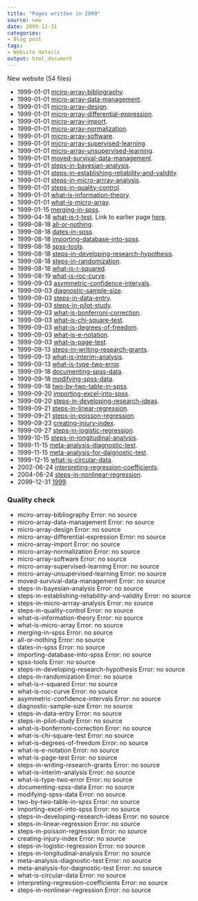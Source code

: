 ```yaml
---
title: "Pages written in 2099"
source: new
date: 2099-12-31
categories:
- Blog post
tags:
- Website details
output: html_document
---
```

New website (54 files)

+ 1999-01-01 [mciro-array-bibliography](http://new.pmean.com/mciro-array-bibliography/).   
+ 1999-01-01 [micro-array-data-management](http://new.pmean.com/micro-array-data-management/).   
+ 1999-01-01 [micro-array-design](http://new.pmean.com/micro-array-design/).   
+ 1999-01-01 [micro-array-differential-expression](http://new.pmean.com/micro-array-differential-expression/).   
+ 1999-01-01 [micro-array-import](http://new.pmean.com/micro-array-import/).   
+ 1999-01-01 [micro-array-normalization](http://new.pmean.com/micro-array-normalization/).   
+ 1999-01-01 [micro-array-software](http://new.pmean.com/micro-array-software/).   
+ 1999-01-01 [micro-array-supervised-learning](http://new.pmean.com/micro-array-supervised-learning/).   
+ 1999-01-01 [micro-array-unsupervised-learning](http://new.pmean.com/micro-array-unsupervised-learning/).   
+ 1999-01-01 [moved-survival-data-management](http://new.pmean.com/moved-survival-data-management/).   
+ 1999-01-01 [steps-in-bayesian-analysis](http://new.pmean.com/steps-in-bayesian-analysis/).   
+ 1999-01-01 [steps-in-establishing-reliability-and-validity](http://new.pmean.com/steps-in-establishing-reliability-and-validity/).   
+ 1999-01-01 [steps-in-micro-arrray-analysis](http://new.pmean.com/steps-in-micro-arrray-analysis/).   
+ 1999-01-01 [steps-in-quality-control](http://new.pmean.com/steps-in-quality-control/).   
+ 1999-01-01 [what-is-information-theory](http://new.pmean.com/what-is-information-theory/).   
+ 1999-01-01 [what-is-micro-array](http://new.pmean.com/what-is-micro-array/).   
+ 1999-01-15 [merging-in-spss](http://new.pmean.com/merging-in-spss/).   
+ 1999-04-18 [what-is-t-test](http://new.pmean.com/what-is-t-test/). Link to earlier page [here](http://www.pmean.com/99/ttest-99.html).  
+ 1999-08-18 [all-or-nothing](http://new.pmean.com/all-or-nothing/).   
+ 1999-08-18 [dates-in-spss](http://new.pmean.com/dates-in-spss/).   
+ 1999-08-18 [importing-database-into-spss](http://new.pmean.com/importing-database-into-spss/).   
+ 1999-08-18 [spss-tools](http://new.pmean.com/spss-tools/).   
+ 1999-08-18 [steps-in-developing-research-hypothesis](http://new.pmean.com/steps-in-developing-research-hypothesis/).   
+ 1999-08-18 [steps-in-randomization](http://new.pmean.com/steps-in-randomization/).   
+ 1999-08-18 [what-is-r-squared](http://new.pmean.com/what-is-r-squared/).   
+ 1999-08-19 [what-is-roc-curve](http://new.pmean.com/what-is-roc-curve/).   
+ 1999-09-03 [asymmetric-confidence-intervals](http://new.pmean.com/asymmetric-confidence-intervals/).   
+ 1999-09-03 [diagnostic-sample-size](http://new.pmean.com/diagnostic-sample-size/).   
+ 1999-09-03 [steps-in-data-entry](http://new.pmean.com/steps-in-data-entry/).   
+ 1999-09-03 [steps-in-pilot-study](http://new.pmean.com/steps-in-pilot-study/).   
+ 1999-09-03 [what-is-bonferroni-correction](http://new.pmean.com/what-is-bonferroni-correction/).   
+ 1999-09-03 [what-is-chi-square-test](http://new.pmean.com/what-is-chi-square-test/).   
+ 1999-09-03 [what-is-degrees-of-freedom](http://new.pmean.com/what-is-degrees-of-freedom/).   
+ 1999-09-03 [what-is-e-notation](http://new.pmean.com/what-is-e-notation/).   
+ 1999-09-03 [what-is-page-test](http://new.pmean.com/what-is-page-test/).   
+ 1999-09-13 [steps-in-writing-research-grants](http://new.pmean.com/steps-in-writing-research-grants/).   
+ 1999-09-13 [what-is-interim-analysis](http://new.pmean.com/what-is-interim-analysis/).   
+ 1999-09-13 [what-is-type-two-error](http://new.pmean.com/what-is-type-two-error/).   
+ 1999-09-18 [documenting-spss-data](http://new.pmean.com/documenting-spss-data/).   
+ 1999-09-18 [modifying-spss-data](http://new.pmean.com/modifying-spss-data/).   
+ 1999-09-18 [two-by-two-table-in-spss](http://new.pmean.com/two-by-two-table-in-spss/).   
+ 1999-09-20 [importing-excel-into-spss](http://new.pmean.com/importing-excel-into-spss/).   
+ 1999-09-20 [steps-in-developing-research-ideas](http://new.pmean.com/steps-in-developing-research-ideas/).   
+ 1999-09-21 [steps-in-linear-regression](http://new.pmean.com/steps-in-linear-regression/).   
+ 1999-09-21 [steps-in-poisson-regression](http://new.pmean.com/steps-in-poisson-regression/).   
+ 1999-09-23 [creating-injury-index](http://new.pmean.com/creating-injury-index/).   
+ 1999-09-27 [steps-in-logistic-regression](http://new.pmean.com/steps-in-logistic-regression/).   
+ 1999-10-15 [steps-in-longitudinal-analysis](http://new.pmean.com/steps-in-longitudinal-analysis/).   
+ 1999-11-15 [meta-analysis-diagnostic-test](http://new.pmean.com/meta-analysis-diagnostic-test/).   
+ 1999-11-15 [meta-analysis-for-daignostic-test](http://new.pmean.com/meta-analysis-for-daignostic-test/).   
+ 1999-12-15 [what-is-circular-data](http://new.pmean.com/what-is-circular-data/).   
+ 2002-06-24 [interpreting-regression-coefficients](http://new.pmean.com/interpreting-regression-coefficients/).   
+ 2004-06-24 [steps-in-nonlinear-regression](http://new.pmean.com/steps-in-nonlinear-regression/).   
+ 2099-12-31 [1999](http://new.pmean.com/1999/).   


### Quality check

+ mciro-array-bibliography Error: no source
+ micro-array-data-management Error: no source
+ micro-array-design Error: no source
+ micro-array-differential-expression Error: no source
+ micro-array-import Error: no source
+ micro-array-normalization Error: no source
+ micro-array-software Error: no source
+ micro-array-supervised-learning Error: no source
+ micro-array-unsupervised-learning Error: no source
+ moved-survival-data-management Error: no source
+ steps-in-bayesian-analysis Error: no source
+ steps-in-establishing-reliability-and-validity Error: no source
+ steps-in-micro-arrray-analysis Error: no source
+ steps-in-quality-control Error: no source
+ what-is-information-theory Error: no source
+ what-is-micro-array Error: no source
+ merging-in-spss Error: no source
+ all-or-nothing Error: no source
+ dates-in-spss Error: no source
+ importing-database-into-spss Error: no source
+ spss-tools Error: no source
+ steps-in-developing-research-hypothesis Error: no source
+ steps-in-randomization Error: no source
+ what-is-r-squared Error: no source
+ what-is-roc-curve Error: no source
+ asymmetric-confidence-intervals Error: no source
+ diagnostic-sample-size Error: no source
+ steps-in-data-entry Error: no source
+ steps-in-pilot-study Error: no source
+ what-is-bonferroni-correction Error: no source
+ what-is-chi-square-test Error: no source
+ what-is-degrees-of-freedom Error: no source
+ what-is-e-notation Error: no source
+ what-is-page-test Error: no source
+ steps-in-writing-research-grants Error: no source
+ what-is-interim-analysis Error: no source
+ what-is-type-two-error Error: no source
+ documenting-spss-data Error: no source
+ modifying-spss-data Error: no source
+ two-by-two-table-in-spss Error: no source
+ importing-excel-into-spss Error: no source
+ steps-in-developing-research-ideas Error: no source
+ steps-in-linear-regression Error: no source
+ steps-in-poisson-regression Error: no source
+ creating-injury-index Error: no source
+ steps-in-logistic-regression Error: no source
+ steps-in-longitudinal-analysis Error: no source
+ meta-analysis-diagnostic-test Error: no source
+ meta-analysis-for-daignostic-test Error: no source
+ what-is-circular-data Error: no source
+ interpreting-regression-coefficients Error: no source
+ steps-in-nonlinear-regression Error: no source
